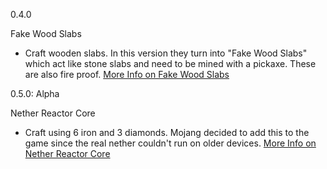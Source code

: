 0.4.0

Fake Wood Slabs 
- Craft wooden slabs. In this version they turn into "Fake Wood Slabs" which act like stone slabs and need to be mined with a pickaxe. These are also fire proof. [More Info on Fake Wood Slabs](https://github.com/ToxicAbsence/More-Info/blob/main/Fake%20Wood%20Slabs.md)

0.5.0: Alpha

Nether Reactor Core 
- Craft using 6 iron and 3 diamonds. Mojang decided to add this to the game since the real nether couldn't run on older devices.
[More Info on Nether Reactor Core](https://github.com/ToxicAbsence/More-Info/blob/main/Nether%20Reactor%20Core.md)
